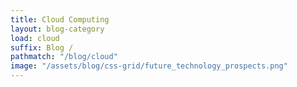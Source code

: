 ```yaml
---
title: Cloud Computing
layout: blog-category
load: cloud
suffix: Blog /
pathmatch: "/blog/cloud"
image: "/assets/blog/css-grid/future_technology_prospects.png"
---
```


